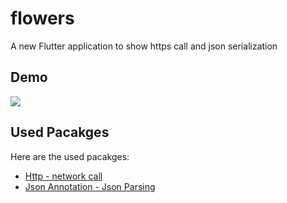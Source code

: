 # flowers

A new Flutter application to show https call and json serialization

## Demo
![](sample/screen.gif)

## Used Pacakges

Here are the used pacakges:

- [Http - network call](https://pub.dev/packages/http)
- [Json Annotation - Json Parsing](https://pub.dev/packages/json_annotation)

